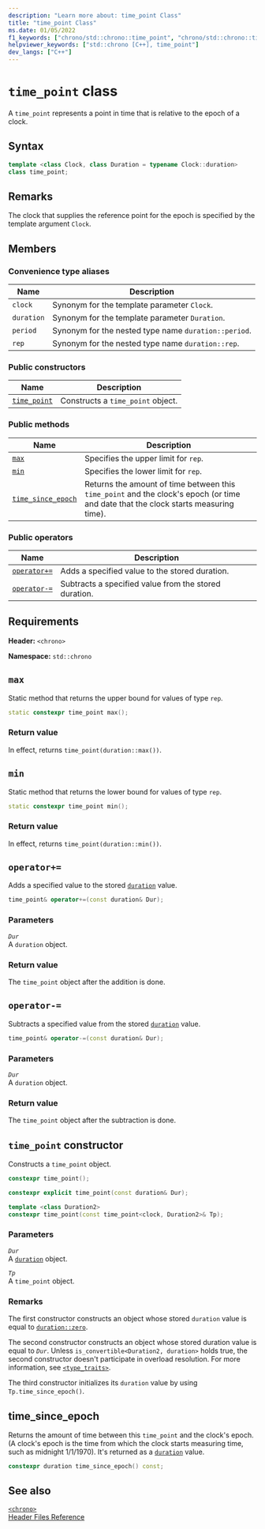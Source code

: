 ```yaml
---
description: "Learn more about: time_point Class"
title: "time_point Class"
ms.date: 01/05/2022
f1_keywords: ["chrono/std::chrono::time_point", "chrono/std::chrono::time_point::operator +=", "chrono/std::chrono::time_point::operator -=", "chrono/std::chrono::time_point::max", "chrono/std::chrono::time_point::min", "chrono/std::chrono::time_point::time_since_epoch"]
helpviewer_keywords: ["std::chrono [C++], time_point"]
dev_langs: ["C++"]
---
```

# `time_point` class

A `time_point` represents a point in time that is relative to the epoch of a clock.

## Syntax

```cpp
template <class Clock, class Duration = typename Clock::duration>
class time_point;
```

## Remarks

The clock that supplies the reference point for the epoch is specified by the template argument `Clock`.

## Members

### Convenience type aliases

|Name|Description|
|----------|-----------------|
|`clock`|Synonym for the template parameter `Clock`.|
|`duration`|Synonym for the template parameter `Duration`.|
|`period`|Synonym for the nested type name `duration::period`.|
|`rep`|Synonym for the nested type name `duration::rep`.|

### Public constructors

|Name|Description|
|----------|-----------------|
|[`time_point`](#time_point)|Constructs a `time_point` object.|

### Public methods

|Name|Description|
|----------|-----------------|
|[`max`](#max)|Specifies the upper limit for `rep`.|
|[`min`](#min)|Specifies the lower limit for `rep`.|
|[`time_since_epoch`](#time_since_epoch)|Returns the amount of time between this `time_point` and the clock's epoch (or time and date that the clock starts measuring time).|

### Public operators

|Name|Description|
|----------|-----------------|
|[`operator+=`](#op_add_eq)|Adds a specified value to the stored duration.|
|[`operator-=`](#operator-_eq)|Subtracts a specified value from the stored duration.|

## Requirements

**Header:** `<chrono>`

**Namespace:** `std::chrono`

## <a name="max"></a> `max`

Static method that returns the upper bound for values of type `rep`.

```cpp
static constexpr time_point max();
```

### Return value

In effect, returns `time_point(duration::max())`.

## <a name="min"></a> `min`

Static method that returns the lower bound for values of type `rep`.

```cpp
static constexpr time_point min();
```

### Return value

In effect, returns `time_point(duration::min())`.

## <a name="op_add_eq"></a> `operator+=`

Adds a specified value to the stored [`duration`](../standard-library/duration-class.md) value.

```cpp
time_point& operator+=(const duration& Dur);
```

### Parameters

*`Dur`*\
A `duration` object.

### Return value

The `time_point` object after the addition is done.

## <a name="operator-_eq"></a> `operator-=`

Subtracts a specified value from the stored [`duration`](../standard-library/duration-class.md) value.

```cpp
time_point& operator-=(const duration& Dur);
```

### Parameters

*`Dur`*\
A `duration` object.

### Return value

The `time_point` object after the subtraction is done.

## <a name="time_point"></a> `time_point` constructor

Constructs a `time_point` object.

```cpp
constexpr time_point();

constexpr explicit time_point(const duration& Dur);

template <class Duration2>
constexpr time_point(const time_point<clock, Duration2>& Tp);
```

### Parameters

*`Dur`*\
A [`duration`](../standard-library/duration-class.md) object.

*`Tp`*\
A `time_point` object.

### Remarks

The first constructor constructs an object whose stored `duration` value is equal to [`duration::zero`](../standard-library/duration-class.md#zero).

The second constructor constructs an object whose stored duration value is equal to *`Dur`*. Unless `is_convertible<Duration2, duration>` holds true, the second constructor doesn't participate in overload resolution. For more information, see [`<type_traits>`](../standard-library/type-traits.md).

The third constructor initializes its `duration` value by using `Tp.time_since_epoch()`.

## <a name="time_since_epoch"></a> time_since_epoch

Returns the amount of time between this `time_point` and the clock's epoch. (A clock's epoch is the time from which the clock starts measuring time, such as midnight 1/1/1970). It's returned as a [`duration`](../standard-library/duration-class.md) value.

```cpp
constexpr duration time_since_epoch() const;
```

## See also

[`<chrono>`](../standard-library/chrono.md)\
[Header Files Reference](../standard-library/cpp-standard-library-header-files.md)
